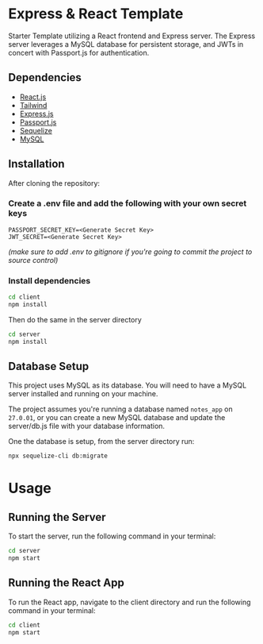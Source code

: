 # Express & React Template

Starter Template utilizing a React frontend and Express server. The Express server leverages a MySQL database for persistent storage, and JWTs in concert with Passport.js for authentication.

## Dependencies

* [React.js](https://reactjs.org/)
* [Tailwind](https://tailwindcss.com/)
* [Express.js](https://expressjs.com/)
* [Passport.js](http://www.passportjs.org/)
* [Sequelize](https://sequelize.org/)
* [MySQL](https://www.mysql.com/)

## Installation

After cloning the repository:

###  Create a .env file and add the following with your own secret keys

    PASSPORT_SECRET_KEY=<Generate Secret Key>
    JWT_SECRET=<Generate Secret Key>

*(make sure to add .env to gitignore if you're going to commit the project to source control)*

### Install dependencies

```bash
cd client
npm install
```

Then do the same in the server directory

```bash
cd server
npm install
```

## Database Setup
This project uses MySQL as its database. You will need to have a MySQL server installed and running on your machine. 

The project assumes you're running a database named ```notes_app``` on ```27.0.01```, or you can create a new MySQL database and update the server/db.js file with your database information.

One the database is setup, from the server directory run:

```bash
npx sequelize-cli db:migrate
```

# Usage

## Running the Server
To start the server, run the following command in your terminal:

```bash
cd server
npm start
```

## Running the React App
To run the React app, navigate to the client directory and run the following command in your terminal:

```bash
cd client
npm start
```